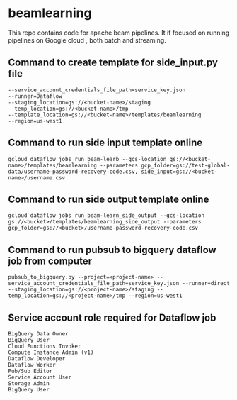 # beamlearning
This repo contains code for apache beam pipelines. It if focused on running pipelines on Google cloud , both batch and streaming.


## Command to create template for side_input.py file 
```--project=<project-name>
--service_account_credentials_file_path=service_key.json
--runner=Dataflow
--staging_location=gs://<bucket-name>/staging
--temp_location=gs://<bucket-name>/tmp
--template_location=gs://<bucket-name>/templates/beamlearning
--region=us-west1
```

## Command to run side input template online 
```
gcloud dataflow jobs run beam-learb --gcs-location gs://<bucket-name>/templates/beamlearning --parameters gcp_folder=gs://test-global-data/username-password-recovery-code.csv, side_input=gs://<bucket-name>/username.csv
```

## Command to run side output template online 

```
gcloud dataflow jobs run beam-learn_side_output --gcs-location gs://<bucket>/templates/beamlearning_side_output --parameters gcp_folder=gs://<bucket>/username-password-recovery-code.csv
```


## Command to run pubsub to bigquery dataflow job from computer

```
pubsub_to_bigquery.py --project=<project-name> --service_account_credentials_file_path=service_key.json --runner=direct --staging_location=gs://<project-name>/staging --temp_location=gs://<project-name>/tmp --region=us-west1
```

## Service account role required for Dataflow job 

```
BigQuery Data Owner
BigQuery User
Cloud Functions Invoker
Compute Instance Admin (v1)
Dataflow Developer
Dataflow Worker
Pub/Sub Editor
Service Account User
Storage Admin
BigQuery User
```

